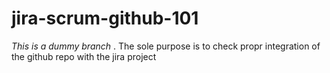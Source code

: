 # jira-scrum-github-101

*This is a dummy branch* . The sole purpose is to check propr integration of the github repo with the jira project
